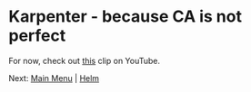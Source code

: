 # Karpenter - because CA is not perfect

For now, check out [this](https://youtu.be/C-2v7HT-uSA) clip on YouTube.

Next: [Main Menu](/README.md) | [Helm](../19-helm/README.md)
